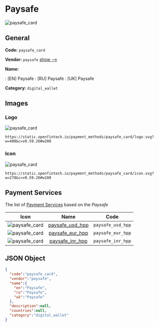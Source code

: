 
# Paysafe 
![paysafe_card](https://static.openfintech.io/payment_methods/paysafe_card/logo.svg?w=400&c=v0.59.26#w200)  

## General 
**Code:** `paysafe_card` 
 
**Vendor:** `paysafe` [show -->](/vendors/paysafe/) 
 
**Name:** 
 
:	[EN] Paysafe 
:	[RU] Paysafe 
:	[UK] Paysafe 
 
**Category:** `digital_wallet` 
 

## Images 

### Logo 
![paysafe_card](https://static.openfintech.io/payment_methods/paysafe_card/logo.svg?w=400&c=v0.59.26#w200)  

```
https://static.openfintech.io/payment_methods/paysafe_card/logo.svg?w=400&c=v0.59.26#w200
```  

### Icon 
![paysafe_card](https://static.openfintech.io/payment_methods/paysafe_card/icon.svg?w=278&c=v0.59.26#w100)  

```
https://static.openfintech.io/payment_methods/paysafe_card/icon.svg?w=278&c=v0.59.26#w100
```  

## Payment Services 
 
The list of [Payment Services](/payment-services/) based on the _Paysafe_ 

|Icon|Name|Code| 
|:---:|:---:|:---:| 
|![paysafe_card](https://static.openfintech.io/payment_methods/paysafe_card/icon.svg?w=278&c=v0.59.26#w100) |[paysafe_usd_hpp](/payment-services/paysafe_usd_hpp/)|`paysafe_usd_hpp`| 
|![paysafe_card](https://static.openfintech.io/payment_methods/paysafe_card/icon.svg?w=278&c=v0.59.26#w100) |[paysafe_eur_hpp](/payment-services/paysafe_eur_hpp/)|`paysafe_eur_hpp`| 
|![paysafe_card](https://static.openfintech.io/payment_methods/paysafe_card/icon.svg?w=278&c=v0.59.26#w100) |[paysafe_inr_hpp](/payment-services/paysafe_inr_hpp/)|`paysafe_inr_hpp`| 
 

## JSON Object 

```json
{
  "code":"paysafe_card",
  "vendor":"paysafe",
  "name":{
    "en":"Paysafe",
    "ru":"Paysafe",
    "uk":"Paysafe"
  },
  "description":null,
  "countries":null,
  "category":"digital_wallet"
}
```  
